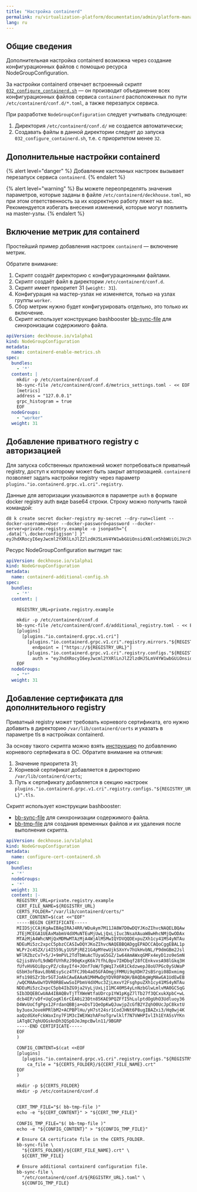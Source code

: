 ```yaml
---
title: "Настройка containerd"
permalink: ru/virtualization-platform/documentation/admin/platform-management/node-management/containerd.html
lang: ru
---
```


## Общие сведения

Дополнительная настройка containerd возможна через создание конфигурационных файлов с помощью ресурса NodeGroupConfiguration.

За настройки containerd отвечает встроенный скрипт [`032_configure_containerd.sh`](https://github.com/deckhouse/deckhouse/blob/main/candi/bashible/common-steps/node-group/032_configure_containerd.sh.tpl) — он производит объединение всех конфигурационных файлов сервиса `containerd` расположенных по пути `/etc/containerd/conf.d/*.toml`, а также перезапуск сервиса.

При разработке `NodeGroupConfiguration` следует учитывать следующее:

1. Директория `/etc/containerd/conf.d/` не создается автоматически;
1. Создавать файлы в данной директории следует до запуска `032_configure_containerd.sh`, т.е. с приоритетом менее `32`.

## Дополнительные настройки containerd

{% alert level="danger" %}
Добавление кастомных настроек вызывает перезапуск сервиса `containerd`.
{% endalert %}

{% alert level="warning" %}
Вы можете переопределять значения параметров, которые заданы в файле `/etc/containerd/deckhouse.toml`, но при этом ответственность за их корректную работу ляжет на вас. Рекомендуется избегать внесения изменений, которые могут повлиять на master-узлы.
{% endalert %}

## Включение метрик для containerd

Простейший пример добавления настроек `containerd` — включение метрик.

Обратите внимание:
1. Скрипт создаёт директорию с конфигурационными файлами.
2. Скрипт создаёт файл в директории `/etc/containerd/conf.d`.
3. Скрипт имеет приоритет 31 (`weight: 31`).
4. Конфигурация на мастер-узлах не изменяется, только на узлах группы `worker`.
5. Сбор метрик нужно будет конфигурировать отдельно, это только их включение.
6. Скрипт использует конструкцию bashbooster [bb-sync-file](http://www.bashbooster.net/#sync) для синхронизации содержимого файла.

```yaml
apiVersion: deckhouse.io/v1alpha1
kind: NodeGroupConfiguration
metadata:
  name: containerd-enable-metrics.sh
spec:
  bundles:
    - '*'
  content: |
    mkdir -p /etc/containerd/conf.d
    bb-sync-file /etc/containerd/conf.d/metrics_settings.toml - << EOF
    [metrics]
    address = "127.0.0.1"
    grpc_histogram = true
    EOF
  nodeGroups:
    - "worker"
  weight: 31
```

## Добавление приватного registry с авторизацией

Для запуска собственных приложений может потребоваться приватный registry, доступ к которому может быть закрыт авторизацией. `containerd` позволяет задать настройки registry через  параметр `plugins."io.containerd.grpc.v1.cri".registry`.

Данные для авторизации указываются в параметре `auth` в формате docker registry auth виде base64 строки. Строку можно получить такой командой:

```shell
d8 k create secret docker-registry my-secret --dry-run=client --docker-username=User --docker-password=password --docker-server=private.registry.example -o jsonpath="{ .data['\.dockerconfigjson'] }"
eyJhdXRocyI6eyJwcml2YXRlLnJlZ2lzdHJ5LmV4YW1wbGUiOnsidXNlcm5hbWUiOiJVc2VyIiwicGFzc3dvcmQiOiJwYXNzd29yZCIsImF1dGgiOiJWWE5sY2pwd1lYTnpkMjl5WkE9PSJ9fX0=
```

Ресурс NodeGroupConfiguration выглядит так:

```yaml
apiVersion: deckhouse.io/v1alpha1
kind: NodeGroupConfiguration
metadata:
  name: containerd-additional-config.sh
spec:
  bundles:
    - '*'
  content: |

    REGISTRY_URL=private.registry.example

    mkdir -p /etc/containerd/conf.d
    bb-sync-file /etc/containerd/conf.d/additional_registry.toml - << EOF
    [plugins]
      [plugins."io.containerd.grpc.v1.cri"]
        [plugins."io.containerd.grpc.v1.cri".registry.mirrors."${REGISTRY_URL}"]
          endpoint = ["https://${REGISTRY_URL}"]
        [plugins."io.containerd.grpc.v1.cri".registry.configs."${REGISTRY_URL}".auth]
          auth = "eyJhdXRocyI6eyJwcml2YXRlLnJlZ2lzdHJ5LmV4YW1wbGUiOnsidXNlcm5hbWUiOiJVc2VyIiwicGFzc3dvcmQiOiJwYXNzd29yZCIsImF1dGgiOiJWWE5sY2pwd1lYTnpkMjl5WkE9PSJ9fX0="
    EOF
  nodeGroups:
    - "*"
  weight: 31
```

## Добавление сертификата для дополнительного registry

<span id="ca-сертификат-для-дополнительного-registry"></span>

Приватный registry может требовать корневого сертификата, его нужно добавить в директорию `/var/lib/containerd/certs` и указать в параметре tls в настройках containerd.

За основу такого скрипта можно взять [инструкцию](os.hmtl#добавление-ca-сертификата) по добавлению корневого сертификата в ОС. Обратите внимание на отличия:

1. Значение приоритета 31;
2. Корневой сертификат добавляется в директорию `/var/lib/containerd/certs`;
3. Путь к сертификату добавляется в секцию настроек `plugins."io.containerd.grpc.v1.cri".registry.configs."${REGISTRY_URL}".tls`.

Скрипт использует конструкции bashbooster:

- [bb-sync-file](http://www.bashbooster.net/#sync) для синхронизации содержимого файла.
- [bb-tmp-file](http://www.bashbooster.net/#tmp) для создания временных файлов и их удаления после выполнения скрипта.

```yaml
apiVersion: deckhouse.io/v1alpha1
kind: NodeGroupConfiguration
metadata:
  name: configure-cert-containerd.sh
spec:
  bundles:
  - '*'
  nodeGroups:
  - '*'
  weight: 31
  content: |-
    REGISTRY_URL=private.registry.example
    CERT_FILE_NAME=${REGISTRY_URL}
    CERTS_FOLDER="/var/lib/containerd/certs/"
    CERT_CONTENT=$(cat <<"EOF"
    -----BEGIN CERTIFICATE-----
    MIIDSjCCAjKgAwIBAgIRAJ4RR/WDuAym7M11JA8W7D0wDQYJKoZIhvcNAQELBQAw
    JTEjMCEGA1UEAxMabmV4dXMuNTEuMjUwLjQxLjIuc3NsaXAuaW8wHhcNMjQwODAx
    MTAzMjA4WhcNMjQxMDMwMTAzMjA4WjAlMSMwIQYDVQQDExpuZXh1cy41MS4yNTAu
    NDEuMi5zc2xpcC5pbzCCASIwDQYJKoZIhvcNAQEBBQADggEPADCCAQoCggEBAL1p
    WLPr2c4SZX/i4IS59Ly1USPjRE21G4pMYewUjkSXnYv7hUkHvbNL/P9dmGBm2Jsl
    WFlRZbzCv7+5/J+9mPVL2TdTbWuAcTUyaG5GZ/1w64AmAWxqGMFx4eyD1zo9eSmN
    G2jis8VofL9dWDfUYhRzJ90qKxgK6k7tfhL0pv7IHDbqf28fCEnkvxsA98lGkq3H
    fUfvHV6Oi8pcyPZ/c8ayIf4+JOnf7oW/TgWqI7x6R1CkdzwepJ8oU7PGc0ySUWaP
    G5bH3ofBavL0bNEsyScz4TFCJ9b4aO5GFAOmgjFMMUi9qXDH72sBSrgi08Dxmimg
    Hfs198SZr3br5GTJoAkCAwEAAaN1MHMwDgYDVR0PAQH/BAQDAgWgMAwGA1UdEwEB
    /wQCMAAwUwYDVR0RBEwwSoIPbmV4dXMuc3ZjLmxvY2FsghpuZXh1cy41MS4yNTAu
    NDEuMi5zc2xpcC5pb4IbZG9ja2VyLjUxLjI1MC40MS4yLnNzbGlwLmlvMA0GCSqG
    SIb3DQEBCwUAA4IBAQBvTjTTXWeWtfaUDrcp1YW1pKgZ7lTb27f3QCxukXpbC+wL
    dcb4EP/vDf+UqCogKl6rCEA0i23Dtn85KAE9PQZFfI5hLulptdOgUhO3Udluoy36
    D4WvUoCfgPgx12FrdanQBBja+oDsT1QeOpKwQJuwjpZcGfB2YZqhO0UcJpC8kxtU
    by3uoxJoveHPRlbM2+ACPBPlHu/yH7st24sr1CodJHNt6P8ugIBAZxi3/Hq0wj4K
    aaQzdGXeFckWaxIny7F1M3cIWEXWzhAFnoTgrwlklf7N7VWHPIvlIh1EYASsVYKn
    iATq8C7qhUOGsknDh3QSpOJeJmpcBwln11/9BGRP
    -----END CERTIFICATE-----
    EOF
    )

    CONFIG_CONTENT=$(cat <<EOF
    [plugins]
      [plugins."io.containerd.grpc.v1.cri".registry.configs."${REGISTRY_URL}".tls]
        ca_file = "${CERTS_FOLDER}/${CERT_FILE_NAME}.crt"
    EOF
    )

    mkdir -p ${CERTS_FOLDER}
    mkdir -p /etc/containerd/conf.d


    CERT_TMP_FILE="$( bb-tmp-file )"
    echo -e "${CERT_CONTENT}" > "${CERT_TMP_FILE}"  
    
    CONFIG_TMP_FILE="$( bb-tmp-file )"
    echo -e "${CONFIG_CONTENT}" > "${CONFIG_TMP_FILE}"  

    # Ensure CA certificate file in the CERTS_FOLDER.
    bb-sync-file \
      "${CERTS_FOLDER}/${CERT_FILE_NAME}.crt" \
      ${CERT_TMP_FILE} 

    # Ensure additional containerd configuration file.
    bb-sync-file \
      "/etc/containerd/conf.d/${REGISTRY_URL}.toml" \
      ${CONFIG_TMP_FILE}
```
